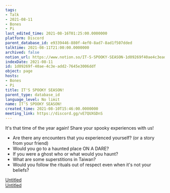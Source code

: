 ```yaml
---
tags:
- Talk
- 2021-08-11
- Bones
- Pi
last_edited_time: 2021-08-16T01:25:00.0000000
platform: Discord
parent_database_id: e9339446-880f-4ef0-8ad7-8ad1f507dded
talktime: 2021-08-11T21:00:00.0000000
archived: false
notion_url: https://www.notion.so/IT-S-SPOOKY-SEASON-1d09269f40ae4c3eadd27645e3006ddf
indexDate: 2021-08-11
id: 1d09269f-40ae-4c3e-add2-7645e3006ddf
object: page
hosts:
- Bones
- Pi
title: IT'S SPOOKY SEASON!
parent_type: database_id
language_level: No limit
name: IT'S SPOOKY SEASON!
created_time: 2021-08-10T15:46:00.0000000
meeting_link: https://discord.gg/vE7QUXGDnS
---
```


It's that time of the year again! Share your spooky experiences with us!
   - Are there any encounters that you experienced yourself? (or a story from your friend)
   - Would you go to a haunted place ON A
  DARE?
   - If you were a ghost who or what would you haunt?
   - What are some superstitions in Taiwan?
   - Would you follow the rituals out of respect even when it's not your beliefs?


[Untitled](https://www.notion.so/12c4a9e645d54aefa860b5f927a0b220)   
[Untitled](https://www.notion.so/482e61b02b9c4456b2b4fe86bb7544c6)   







